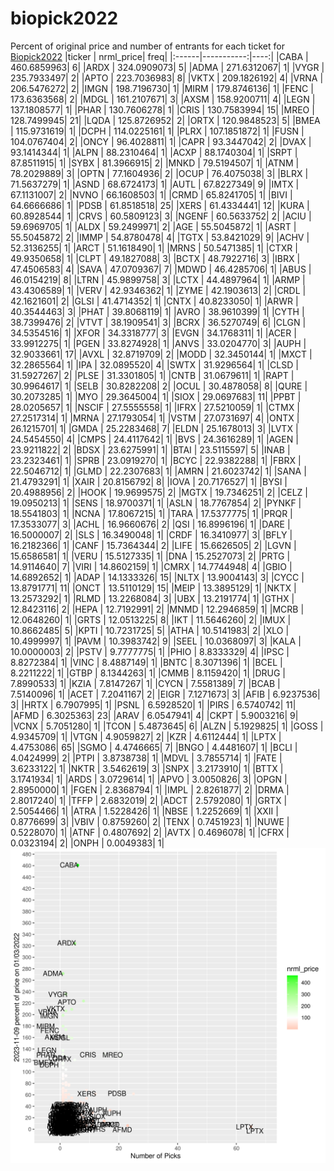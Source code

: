 # biopick2022
Percent of original price and number of entrants for each ticket for [Biopick2022](https://twitter.com/hashtag/Biopick2022)
|ticker |  nrml_price| freq|
|:------|-----------:|----:|
|CABA   | 460.6859963|    6|
|ARDX   | 324.0909073|    5|
|ADMA   | 271.6312067|    1|
|VYGR   | 235.7933497|    2|
|APTO   | 223.7036983|    8|
|VKTX   | 209.1826192|    4|
|VRNA   | 206.5476272|    2|
|IMGN   | 198.7196730|    1|
|MIRM   | 179.8746136|    1|
|FENC   | 173.6363568|    2|
|MDGL   | 161.2107671|    3|
|AXSM   | 158.9200711|    4|
|LEGN   | 137.1808577|    1|
|PHAR   | 130.7606278|    1|
|CRIS   | 130.7583994|   15|
|MREO   | 128.7499945|   21|
|LQDA   | 125.8726952|    2|
|ORTX   | 120.9848523|    5|
|BMEA   | 115.9731619|    1|
|DCPH   | 114.0225161|    1|
|PLRX   | 107.1851872|    1|
|FUSN   | 104.0767404|    2|
|ONCY   |  96.4028811|    1|
|CAPR   |  93.3447042|    2|
|DVAX   |  93.1414344|    1|
|ALPN   |  88.2310464|    1|
|ACXP   |  88.1740304|    1|
|SRPT   |  87.8511915|    1|
|SYBX   |  81.3966915|    2|
|MNKD   |  79.5194507|    1|
|ATNM   |  78.2029889|    3|
|OPTN   |  77.1604936|    2|
|OCUP   |  76.4075038|    3|
|BLRX   |  71.5637279|    1|
|ASND   |  68.6724173|    1|
|AUTL   |  67.8227349|    9|
|IMTX   |  67.1131007|    2|
|NVNO   |  66.1608503|    1|
|CRMD   |  65.8241705|    1|
|BIVI   |  64.6666686|    1|
|PDSB   |  61.8518518|   25|
|XERS   |  61.4334441|   12|
|KURA   |  60.8928544|    1|
|CRVS   |  60.5809123|    3|
|NGENF  |  60.5633752|    2|
|ACIU   |  59.6969705|    1|
|ALDX   |  59.2499971|    2|
|AGE    |  55.5045872|    1|
|ASRT   |  55.5045872|    2|
|IMMP   |  54.8780478|    4|
|TGTX   |  53.8421029|    9|
|ACHV   |  52.3136255|    1|
|ARCT   |  51.1618490|    1|
|MRNS   |  50.5471385|    1|
|CTXR   |  49.9350658|    1|
|CLPT   |  49.1827088|    3|
|BCTX   |  48.7922716|    3|
|IBRX   |  47.4506583|    4|
|SAVA   |  47.0709367|    7|
|MDWD   |  46.4285706|    1|
|ABUS   |  46.0154219|    8|
|LTRN   |  45.9899758|    3|
|LCTX   |  44.4897964|    1|
|ARMP   |  43.4306589|    1|
|VERV   |  42.9346362|    1|
|ZYME   |  42.1903613|    2|
|CRDL   |  42.1621601|    2|
|GLSI   |  41.4714352|    1|
|CNTX   |  40.8233050|    1|
|ARWR   |  40.3544463|    3|
|PHAT   |  39.8068119|    1|
|AVRO   |  38.9610399|    1|
|CYTH   |  38.7399476|    2|
|VTVT   |  38.1909541|    3|
|BCRX   |  36.5270749|    6|
|CLGN   |  34.5354516|    1|
|XFOR   |  34.3318777|    3|
|EVGN   |  34.1768311|    1|
|ACER   |  33.9912275|    1|
|PGEN   |  33.8274928|    1|
|ANVS   |  33.0204770|    3|
|AUPH   |  32.9033661|   17|
|AVXL   |  32.8719709|    2|
|MODD   |  32.3450144|    1|
|MXCT   |  32.2865564|    1|
|IPA    |  32.0895520|    4|
|SWTX   |  31.9296564|    1|
|CLSD   |  31.5927267|    2|
|PLSE   |  31.3301805|    1|
|CNTB   |  31.0679611|    1|
|RAPT   |  30.9964617|    1|
|SELB   |  30.8282208|    2|
|OCUL   |  30.4878058|    8|
|QURE   |  30.2073285|    1|
|MYO    |  29.3645004|    1|
|SIOX   |  29.0697683|   11|
|PPBT   |  28.0205657|    1|
|NSCIF  |  27.5555558|    1|
|IFRX   |  27.5210059|    1|
|CTMX   |  27.2517314|    1|
|MRNA   |  27.1793054|    1|
|VSTM   |  27.0731697|    4|
|ONTX   |  26.1215701|    1|
|GMDA   |  25.2283468|    7|
|ELDN   |  25.1678013|    3|
|LVTX   |  24.5454550|    4|
|CMPS   |  24.4117642|    1|
|BVS    |  24.3616289|    1|
|AGEN   |  23.9211822|    2|
|BDSX   |  23.6275991|    1|
|BTAI   |  23.5115597|    5|
|INAB   |  23.2323461|    1|
|SPRB   |  23.0919270|    1|
|BCYC   |  22.9382288|    1|
|FBRX   |  22.5046712|    1|
|GLMD   |  22.2307683|    1|
|AMRN   |  21.6023742|    1|
|SANA   |  21.4793291|    1|
|XAIR   |  20.8156792|    8|
|IOVA   |  20.7176527|    1|
|BYSI   |  20.4988956|    2|
|HOOK   |  19.9699575|    2|
|MGTX   |  19.7346251|    2|
|CELZ   |  19.0950213|    1|
|SENS   |  18.9700371|    1|
|ASLN   |  18.7767854|    2|
|PYNKF  |  18.5541803|    1|
|NCNA   |  17.8067215|    1|
|TARA   |  17.5377775|    1|
|PRQR   |  17.3533077|    3|
|ACHL   |  16.9660676|    2|
|QSI    |  16.8996196|    1|
|DARE   |  16.5000007|    2|
|SLS    |  16.3490048|    1|
|CRDF   |  16.3410977|    3|
|BFLY   |  16.2182366|    1|
|CANF   |  15.7364344|    2|
|LIFE   |  15.6626505|    2|
|LGVN   |  15.6586581|    1|
|VERU   |  15.5127335|    1|
|DNA    |  15.2527073|    2|
|PRTG   |  14.9114640|    7|
|VIRI   |  14.8602159|    1|
|CMRX   |  14.7744948|    4|
|GBIO   |  14.6892652|    1|
|ADAP   |  14.1333326|   15|
|NLTX   |  13.9004143|    3|
|CYCC   |  13.8791771|   11|
|ONCT   |  13.5110129|   15|
|MEIP   |  13.3895129|    1|
|NKTX   |  13.2573292|    1|
|RLMD   |  13.2268084|    3|
|UBX    |  13.2191774|    1|
|GTHX   |  12.8423116|    2|
|HEPA   |  12.7192991|    2|
|MNMD   |  12.2946859|    1|
|MCRB   |  12.0648260|    1|
|GRTS   |  12.0513225|    8|
|IKT    |  11.5646260|    2|
|IMUX   |  10.8662485|    5|
|KPTI   |  10.7231725|    5|
|ATHA   |  10.5141983|    2|
|XLO    |  10.4999997|    1|
|PAVM   |  10.3983742|    9|
|SEEL   |  10.0368097|    3|
|KALA   |  10.0000003|    2|
|PSTV   |   9.7777775|    1|
|PHIO   |   8.8333329|    4|
|IPSC   |   8.8272384|    1|
|VINC   |   8.4887149|    1|
|BNTC   |   8.3071396|    1|
|BCEL   |   8.2211222|    1|
|GTBP   |   8.1344263|    1|
|CMMB   |   8.1159420|    1|
|DRUG   |   7.8990533|    1|
|KZIA   |   7.8147267|    1|
|CYCN   |   7.5581389|    7|
|BCAB   |   7.5140096|    1|
|ACET   |   7.2041167|    2|
|EIGR   |   7.1271673|    3|
|AFIB   |   6.9237536|    3|
|HRTX   |   6.7907995|    1|
|PSNL   |   6.5928520|    1|
|PIRS   |   6.5740742|   11|
|AFMD   |   6.3025363|   23|
|ARAV   |   6.0547941|    4|
|CKPT   |   5.9003216|    9|
|VCNX   |   5.7051280|    1|
|TCON   |   5.4873645|    6|
|ALZN   |   5.1929825|    1|
|GOSS   |   4.9345709|    1|
|VTGN   |   4.9059827|    2|
|KZR    |   4.6112444|    1|
|LPTX   |   4.4753086|   65|
|SGMO   |   4.4746665|    7|
|BNGO   |   4.4481607|    1|
|BCLI   |   4.0424999|    2|
|PTPI   |   3.8738738|    1|
|MDVL   |   3.7855714|    1|
|FATE   |   3.6233122|    1|
|NKTR   |   3.5462619|    3|
|SNPX   |   3.2173910|    1|
|BTTX   |   3.1741934|    1|
|ARDS   |   3.0729614|    1|
|APVO   |   3.0050826|    3|
|OPGN   |   2.8950000|    1|
|FGEN   |   2.8368794|    1|
|IMPL   |   2.8261877|    2|
|DRMA   |   2.8017240|    1|
|TFFP   |   2.6832019|    2|
|ADCT   |   2.5792080|    1|
|GRTX   |   2.5054466|    1|
|ATRA   |   1.5228426|    1|
|NBSE   |   1.2252669|    1|
|XXII   |   0.8776699|    3|
|VBIV   |   0.8759260|    2|
|TENX   |   0.7451923|    1|
|NUWE   |   0.5228070|    1|
|ATNF   |   0.4807692|    2|
|AVTX   |   0.4696078|    1|
|CFRX   |   0.0323194|    2|
|ONPH   |   0.0049383|    1|
![retvspicks](biopicks.png?raw=true)
